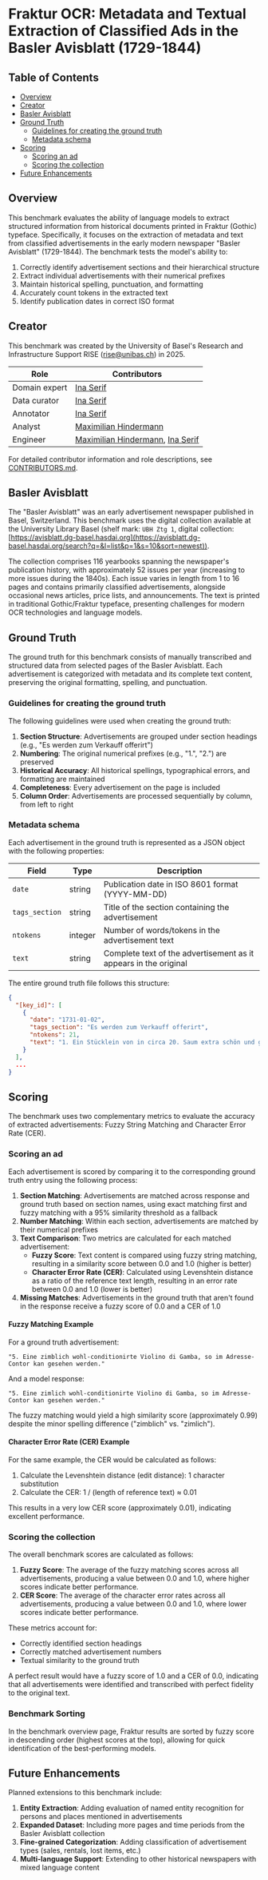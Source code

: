 # Fraktur OCR: Metadata and Textual Extraction of Classified Ads in the Basler Avisblatt (1729-1844)

## Table of Contents
- [Overview](#overview)
- [Creator](#creator)
- [Basler Avisblatt](#basler-avisblatt)
- [Ground Truth](#ground-truth)
  - [Guidelines for creating the ground truth](#guidelines-for-creating-the-ground-truth)
  - [Metadata schema](#metadata-schema)
- [Scoring](#scoring)
  - [Scoring an ad](#scoring-an-ad)
  - [Scoring the collection](#scoring-the-collection)
- [Future Enhancements](#future-enhancements)

## Overview

This benchmark evaluates the ability of language models to extract structured information from historical documents printed in Fraktur (Gothic) typeface. Specifically, it focuses on the extraction of metadata and text from classified advertisements in the early modern newspaper "Basler Avisblatt" (1729-1844). The benchmark tests the model's ability to:

1. Correctly identify advertisement sections and their hierarchical structure
2. Extract individual advertisements with their numerical prefixes
3. Maintain historical spelling, punctuation, and formatting
4. Accurately count tokens in the extracted text
5. Identify publication dates in correct ISO format

## Creator

This benchmark was created by the University of Basel's Research and Infrastructure Support RISE (rise@unibas.ch) in 2025.

| Role | Contributors |
|------|-------------|
| Domain expert | [Ina Serif] |
| Data curator | [Ina Serif] |
| Annotator | [Ina Serif] |
| Analyst | [Maximilian Hindermann] |
| Engineer | [Maximilian Hindermann], [Ina Serif] |

For detailed contributor information and role descriptions, see [CONTRIBUTORS.md](https://github.com/RISE-UNIBAS/humanities_data_benchmark/blob/main/CONTRIBUTORS.md).

## Basler Avisblatt

The "Basler Avisblatt" was an early advertisement newspaper published in Basel, Switzerland. This benchmark uses the digital collection available at the University Library Basel (shelf mark: `UBH Ztg 1`, digital collection: [https://avisblatt.dg-basel.hasdai.org](https://avisblatt.dg-basel.hasdai.org/search?q=&l=list&p=1&s=10&sort=newest)).

The collection comprises 116 yearbooks spanning the newspaper's publication history, with approximately 52 issues per year (increasing to more issues during the 1840s). Each issue varies in length from 1 to 16 pages and contains primarily classified advertisements, alongside occasional news articles, price lists, and announcements. The text is printed in traditional Gothic/Fraktur typeface, presenting challenges for modern OCR technologies and language models.

## Ground Truth

The ground truth for this benchmark consists of manually transcribed and structured data from selected pages of the Basler Avisblatt. Each advertisement is categorized with metadata and its complete text content, preserving the original formatting, spelling, and punctuation.

### Guidelines for creating the ground truth

The following guidelines were used when creating the ground truth:

1. **Section Structure**: Advertisements are grouped under section headings (e.g., "Es werden zum Verkauff offerirt")
2. **Numbering**: The original numerical prefixes (e.g., "1.", "2.") are preserved
3. **Historical Accuracy**: All historical spellings, typographical errors, and formatting are maintained
4. **Completeness**: Every advertisement on the page is included
5. **Column Order**: Advertisements are processed sequentially by column, from left to right

### Metadata schema

Each advertisement in the ground truth is represented as a JSON object with the following properties:

| Field | Type | Description |
|-------|------|-------------|
| `date` | string | Publication date in ISO 8601 format (YYYY-MM-DD) |
| `tags_section` | string | Title of the section containing the advertisement |
| `ntokens` | integer | Number of words/tokens in the advertisement text |
| `text` | string | Complete text of the advertisement as it appears in the original |

The entire ground truth file follows this structure:

```json
{
  "[key_id]": [
    {
      "date": "1731-01-02",
      "tags_section": "Es werden zum Verkauff offerirt",
      "ntokens": 21,
      "text": "1. Ein Stücklein von in circa 20. Saum extra schön und guter rother Marggräffer-Wein von Anno 1728. in raisonnablem Preiß."
    }
  ],
  ...
}
```

## Scoring

The benchmark uses two complementary metrics to evaluate the accuracy of extracted advertisements: Fuzzy String Matching and Character Error Rate (CER).

### Scoring an ad

Each advertisement is scored by comparing it to the corresponding ground truth entry using the following process:

1. **Section Matching**: Advertisements are matched across response and ground truth based on section names, using exact matching first and fuzzy matching with a 95% similarity threshold as a fallback
2. **Number Matching**: Within each section, advertisements are matched by their numerical prefixes
3. **Text Comparison**: Two metrics are calculated for each matched advertisement:
   - **Fuzzy Score**: Text content is compared using fuzzy string matching, resulting in a similarity score between 0.0 and 1.0 (higher is better)
   - **Character Error Rate (CER)**: Calculated using Levenshtein distance as a ratio of the reference text length, resulting in an error rate between 0.0 and 1.0 (lower is better)
4. **Missing Matches**: Advertisements in the ground truth that aren't found in the response receive a fuzzy score of 0.0 and a CER of 1.0

#### Fuzzy Matching Example

For a ground truth advertisement:
```
"5. Eine zimblich wohl-conditionirte Violino di Gamba, so im Adresse-Contor kan gesehen werden."
```

And a model response:
```
"5. Eine zimlich wohl-conditionirte Violino di Gamba, so im Adresse-Contor kan gesehen werden."
```

The fuzzy matching would yield a high similarity score (approximately 0.99) despite the minor spelling difference ("zimblich" vs. "zimlich").

#### Character Error Rate (CER) Example

For the same example, the CER would be calculated as follows:
1. Calculate the Levenshtein distance (edit distance): 1 character substitution
2. Calculate the CER: 1 / (length of reference text) ≈ 0.01

This results in a very low CER score (approximately 0.01), indicating excellent performance.

### Scoring the collection

The overall benchmark scores are calculated as follows:

1. **Fuzzy Score**: The average of the fuzzy matching scores across all advertisements, producing a value between 0.0 and 1.0, where higher scores indicate better performance.
2. **CER Score**: The average of the character error rates across all advertisements, producing a value between 0.0 and 1.0, where lower scores indicate better performance.

These metrics account for:
- Correctly identified section headings
- Correctly matched advertisement numbers
- Textual similarity to the ground truth

A perfect result would have a fuzzy score of 1.0 and a CER of 0.0, indicating that all advertisements were identified and transcribed with perfect fidelity to the original text.

### Benchmark Sorting

In the benchmark overview page, Fraktur results are sorted by fuzzy score in descending order (highest scores at the top), allowing for quick identification of the best-performing models.

## Future Enhancements

Planned extensions to this benchmark include:

1. **Entity Extraction**: Adding evaluation of named entity recognition for persons and places mentioned in advertisements
2. **Expanded Dataset**: Including more pages and time periods from the Basler Avisblatt collection
3. **Fine-grained Categorization**: Adding classification of advertisement types (sales, rentals, lost items, etc.)
4. **Multi-language Support**: Extending to other historical newspapers with mixed language content

[Maximilian Hindermann]: https://orcid.org/0000-0002-9337-4655
[Ina Serif]: https://orcid.org/0000-0003-2419-4252
